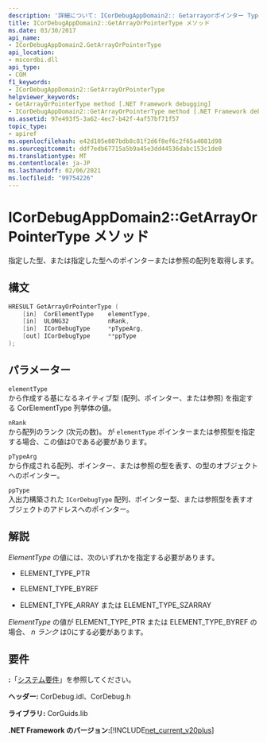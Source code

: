 ```yaml
---
description: '詳細について: ICorDebugAppDomain2:: Getarrayorポインター Type メソッド'
title: ICorDebugAppDomain2::GetArrayOrPointerType メソッド
ms.date: 03/30/2017
api_name:
- ICorDebugAppDomain2.GetArrayOrPointerType
api_location:
- mscordbi.dll
api_type:
- COM
f1_keywords:
- ICorDebugAppDomain2::GetArrayOrPointerType
helpviewer_keywords:
- GetArrayOrPointerType method [.NET Framework debugging]
- ICorDebugAppDomain2::GetArrayOrPointerType method [.NET Framework debugging]
ms.assetid: 97e493f5-3a62-4ec7-b42f-4af57bf71f57
topic_type:
- apiref
ms.openlocfilehash: e42d105e807bdb8c81f2d6f8ef6c2f65a4081d98
ms.sourcegitcommit: ddf7edb67715a5b9a45e3dd44536dabc153c1de0
ms.translationtype: MT
ms.contentlocale: ja-JP
ms.lasthandoff: 02/06/2021
ms.locfileid: "99754226"
---
```

# <a name="icordebugappdomain2getarrayorpointertype-method"></a>ICorDebugAppDomain2::GetArrayOrPointerType メソッド

指定した型、または指定した型へのポインターまたは参照の配列を取得します。  
  
## <a name="syntax"></a>構文  
  
```cpp  
HRESULT GetArrayOrPointerType (  
    [in]  CorElementType    elementType,  
    [in]  ULONG32           nRank,  
    [in]  ICorDebugType     *pTypeArg,  
    [out] ICorDebugType     **ppType  
);  
```  
  
## <a name="parameters"></a>パラメーター  

 `elementType`  
 から作成する基になるネイティブ型 (配列、ポインター、または参照) を指定する CorElementType 列挙体の値。  
  
 `nRank`  
 から配列のランク (次元の数)。 が `elementType` ポインターまたは参照型を指定する場合、この値は0である必要があります。  
  
 `pTypeArg`  
 から作成される配列、ポインター、または参照の型を表す、の型のオブジェクトへのポインター。  
  
 `ppType`  
 入出力構築された `ICorDebugType` 配列、ポインター型、または参照型を表すオブジェクトのアドレスへのポインター。  
  
## <a name="remarks"></a>解説  

 *ElementType* の値には、次のいずれかを指定する必要があります。  
  
- ELEMENT_TYPE_PTR  
  
- ELEMENT_TYPE_BYREF  
  
- ELEMENT_TYPE_ARRAY または ELEMENT_TYPE_SZARRAY  
  
 *ElementType* の値が ELEMENT_TYPE_PTR または ELEMENT_TYPE_BYREF の場合、 *n ランク* は0にする必要があります。  
  
## <a name="requirements"></a>要件  

 **:**「[システム要件](../../get-started/system-requirements.md)」を参照してください。  
  
 **ヘッダー:** CorDebug.idl、CorDebug.h  
  
 **ライブラリ:** CorGuids.lib  
  
 **.NET Framework のバージョン:**[!INCLUDE[net_current_v20plus](../../../../includes/net-current-v20plus-md.md)]
